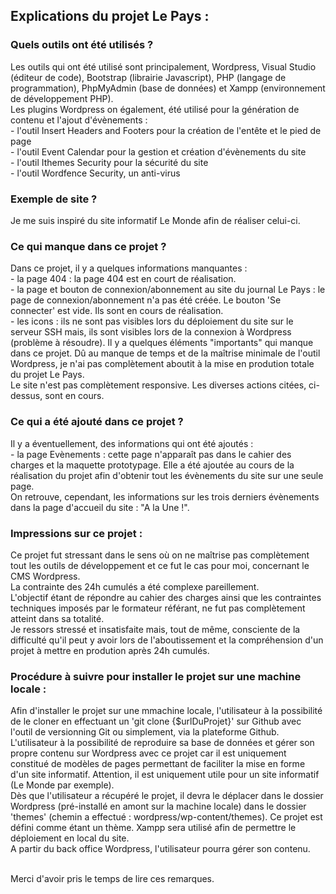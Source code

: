 <h2>Explications du projet Le Pays :</h2>

<h3>Quels outils ont été utilisés ?</h3>
Les outils qui ont été utilisé sont principalement, Wordpress, Visual Studio (éditeur de code), Bootstrap (librairie Javascript), PHP (langage de programmation), PhpMyAdmin (base de données) et Xampp (environnement de développement PHP).<br>
Les plugins Wordpress on également, été utilisé pour la génération de contenu et l'ajout d'évènements :<br>
- l'outil Insert Headers and Footers pour la création de l'entête et le pied de page <br>
- l'outil Event Calendar pour la gestion et création d'évènements du site <br>
- l'outil Ithemes Security pour la sécurité du site <br>
- l'outil Wordfence Security, un anti-virus <br>

<h3>Exemple de site ?</h3>
Je me suis inspiré du site informatif Le Monde afin de réaliser celui-ci.

<h3>Ce qui manque dans ce projet ?</h3>
Dans ce projet, il y a quelques informations manquantes : <br>
- la page 404 : la page 404 est en court de réalisation. <br>
- la page et bouton de connexion/abonnement au site du journal Le Pays : le page de connexion/abonnement n'a pas été créée. Le bouton 'Se connecter' est vide. Ils sont en cours de réalisation. <br>
- les icons : ils ne sont pas visibles lors du déploiement du site sur le serveur SSH mais, ils sont visibles lors de la connexion à Wordpress (problème à résoudre).
Il y a quelques éléments "importants" qui manque dans ce projet. Dû au manque de temps et de la maîtrise minimale de l'outil Wordpress, je n'ai pas complètement aboutit à la mise en prodution totale du projet Le Pays.<br>
Le site n'est pas complètement responsive. Les diverses actions citées, ci-dessus, sont en cours.

<h3>Ce qui a été ajouté dans ce projet ?</h3>
Il y a éventuellement, des informations qui ont été ajoutés : <br>
- la page Evènements : cette page n'apparaît pas dans le cahier des charges et la maquette prototypage. Elle a été ajoutée au cours de la réalisation du projet afin d'obtenir tout les évènements du site sur une seule page. <br>
On retrouve, cependant, les informations sur les trois derniers évènements dans la page d'accueil du site : "A la Une !".

<h3>Impressions sur ce projet :</h3>
Ce projet fut stressant dans le sens où on ne maîtrise pas complètement tout les outils de développement et ce fut le cas pour moi, concernant le CMS Wordpress. <br>
La contrainte des 24h cumulés a été complexe pareillement. <br>
L'objectif étant de répondre au cahier des charges ainsi que les contraintes techniques imposés par le formateur référant, ne fut pas complètement atteint dans sa totalité. <br>
Je ressors stressé et insatisfaite mais, tout de même, consciente de la difficulté qu'il peut y avoir lors de l'aboutissement et la compréhension d'un projet à mettre en prodution après 24h cumulés.

<h3>Procédure à suivre pour installer le projet sur une machine locale :</h3>
Afin d'installer le projet sur une mmachine locale, l'utilisateur à la possibilité de le cloner en effectuant un 'git clone {$urlDuProjet}' sur Github avec l'outil de versionning Git ou simplement, via la plateforme Github. L'utilisateur à la possibilité de reproduire sa base de données et gérer son propre contenu sur Wordpress avec ce projet car il est uniquement constitué de modèles de pages permettant de faciliter la mise en forme d'un site informatif. Attention, il est uniquement utile pour un site informatif (Le Monde par exemple). <br> Dès que l'utilisateur a récupéré le projet, il devra le déplacer dans le dossier Wordpress (pré-installé en amont sur la machine locale) dans le dossier 'themes' (chemin a effectué : wordpress/wp-content/themes). Ce projet est défini comme étant un thème. Xampp sera utilisé afin de permettre le déploiement en local du site. <br>
A partir du back office Wordpress, l'utilisateur pourra gérer son contenu. <br><br>

Merci d'avoir pris le temps de lire ces remarques.
